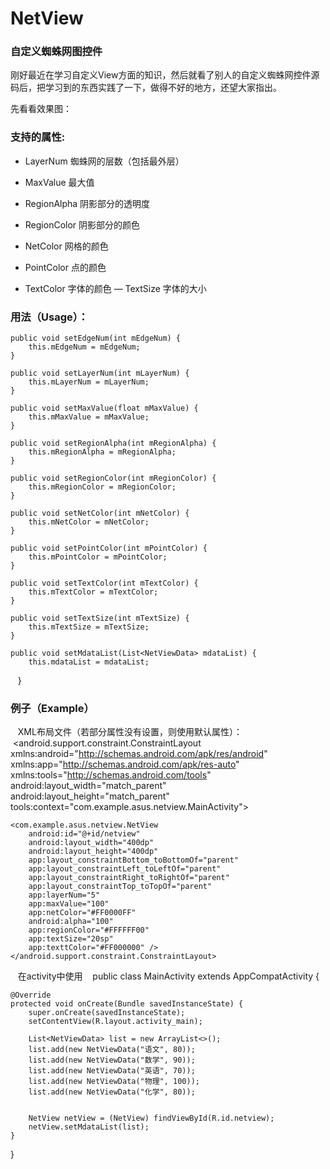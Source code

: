 # NetView
### 自定义蜘蛛网图控件

刚好最近在学习自定义View方面的知识，然后就看了别人的自定义蜘蛛网控件源码后，把学习到的东西实践了一下，做得不好的地方，还望大家指出。

先看看效果图：

### 支持的属性:
- LayerNum 蜘蛛网的层数（包括最外层）
+ MaxValue 最大值
* RegionAlpha  阴影部分的透明度
+ RegionColor  阴影部分的颜色
* NetColor  网格的颜色
- PointColor 点的颜色
+ TextColor  字体的颜色
— TextSize  字体的大小
### 用法（Usage）：

    public void setEdgeNum(int mEdgeNum) {
        this.mEdgeNum = mEdgeNum;
    }

    public void setLayerNum(int mLayerNum) {
        this.mLayerNum = mLayerNum;
    }

    public void setMaxValue(float mMaxValue) {
        this.mMaxValue = mMaxValue;
    }

    public void setRegionAlpha(int mRegionAlpha) {
        this.mRegionAlpha = mRegionAlpha;
    }

    public void setRegionColor(int mRegionColor) {
        this.mRegionColor = mRegionColor;
    }

    public void setNetColor(int mNetColor) {
        this.mNetColor = mNetColor;
    }

    public void setPointColor(int mPointColor) {
        this.mPointColor = mPointColor;
    }

    public void setTextColor(int mTextColor) {
        this.mTextColor = mTextColor;
    }

    public void setTextSize(int mTextSize) {
        this.mTextSize = mTextSize;
    }
    
    public void setMdataList(List<NetViewData> mdataList) {
        this.mdataList = mdataList;
    }

### 例子（Example）
    XML布局文件（若部分属性没有设置，则使用默认属性）：
    <android.support.constraint.ConstraintLayout xmlns:android="http://schemas.android.com/apk/res/android"
    xmlns:app="http://schemas.android.com/apk/res-auto"
    xmlns:tools="http://schemas.android.com/tools"
    android:layout_width="match_parent"
    android:layout_height="match_parent"
    tools:context="com.example.asus.netview.MainActivity">

    <com.example.asus.netview.NetView
        android:id="@+id/netview"
        android:layout_width="400dp"
        android:layout_height="400dp"
        app:layout_constraintBottom_toBottomOf="parent"
        app:layout_constraintLeft_toLeftOf="parent"
        app:layout_constraintRight_toRightOf="parent"
        app:layout_constraintTop_toTopOf="parent"
        app:layerNum="5"
        app:maxValue="100"
        app:netColor="#FF0000FF"
        android:alpha="100"
        app:regionColor="#FFFFFF00"
        app:textSize="20sp"
        app:texttColor="#FF000000" />
    </android.support.constraint.ConstraintLayout>

    在activity中使用
    public class MainActivity extends AppCompatActivity {

    @Override
    protected void onCreate(Bundle savedInstanceState) {
        super.onCreate(savedInstanceState);
        setContentView(R.layout.activity_main);

        List<NetViewData> list = new ArrayList<>();
        list.add(new NetViewData("语文", 80));
        list.add(new NetViewData("数学", 90));
        list.add(new NetViewData("英语", 70));
        list.add(new NetViewData("物理", 100));
        list.add(new NetViewData("化学", 80));


        NetView netView = (NetView) findViewById(R.id.netview);
        netView.setMdataList(list);
    }
}
    
    
    
    
    
    
    
    
    
    
    

